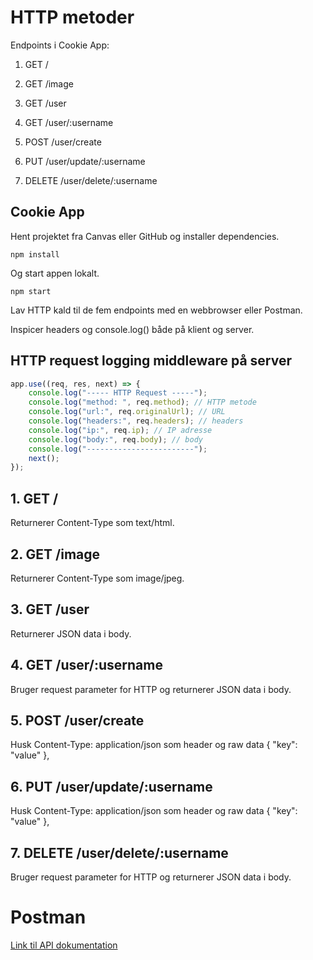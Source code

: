 # HTTP metoder

Endpoints i Cookie App:

1. GET /

2. GET /image

3. GET /user

4. GET /user/:username

5. POST /user/create

6. PUT /user/update/:username

7. DELETE /user/delete/:username

## Cookie App

Hent projektet fra Canvas eller GitHub og installer dependencies.

```
npm install
```

Og start appen lokalt.

```
npm start
```

Lav HTTP kald til de fem endpoints med en webbrowser eller Postman.

Inspicer headers og console.log() både på klient og server.

## HTTP request logging middleware på server

```javascript
app.use((req, res, next) => {
    console.log("----- HTTP Request -----");
    console.log("method: ", req.method); // HTTP metode
    console.log("url:", req.originalUrl); // URL
    console.log("headers:", req.headers); // headers
    console.log("ip:", req.ip); // IP adresse
    console.log("body:", req.body); // body
    console.log("------------------------");
    next();
});
```

## 1. GET /

Returnerer Content-Type som text/html.

## 2. GET /image

Returnerer Content-Type som image/jpeg.

## 3. GET /user

Returnerer JSON data i body.

## 4. GET /user/:username

Bruger request parameter for HTTP og returnerer JSON data i body.

## 5. POST /user/create

Husk Content-Type: application/json som header og raw data { "key": "value" },

## 6. PUT /user/update/:username

Husk Content-Type: application/json som header og raw data { "key": "value" },

## 7. DELETE /user/delete/:username

Bruger request parameter for HTTP og returnerer JSON data i body.

# Postman

[Link til API dokumentation](https://documenter.getpostman.com/view/28835286/2sB3HqHyZR)